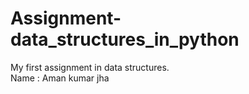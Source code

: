 # Assignment-data_structures_in_python
My first assignment in data structures.
<br>
Name : Aman kumar jha
